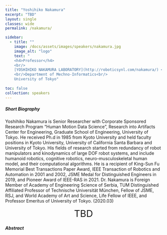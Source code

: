 ```yaml
---
title: "Yoshihiko Nakamura"
excerpt: "TBD"
layout: single 
classes: wide
permalink: /nakamura/

sidebar:
  - title: ""
    image: /docs/assets/images/speakers/nakamura.jpg 
    image_alt: "logo"
    text: "
    <h4>Professor</h4> 
    <br/>
    [YOSHIHIKO NAKAMURA LABORATORY](http://roboticsynl.com/nakamura/) <br/>
    <br/>Department of Mechno-Informatics<br/>
    University of Tokyo"
  
toc: false 
collection: speakers
---
```


##### Short Biography 

Yoshihiko Nakamura is Senior Researcher with Corporate Sponsored Research Program “Human Motion Data Science”, Research into Artifacts Center for Engineering, Graduate School of Engineering, University of Tokyo. He received Ph.d in 1985 from Kyoto University and held faculty positions in Kyoto University, University of California Santa Barbara and University of Tokyo. His fields of research started from redundancy of robot manipulators and kinodynamics of large DOF robot systems, and include humanoid robotics, cognitive robotics, neuro-musculoskeletal human model, and their computational algorithms. He is a recipient of King-Sun Fu Memorial Best Transactions Paper Award, IEEE Transaction of Robotics and Automation in 2001 and 2002, JSME Medal for Distinguished Engineers in 2019, and Pioneer Award of IEEE-RAS in 2021. Dr. Nakamura is Foreign Member of Academy of Engineering Science of Serbia, TUM Distinguished Affiliated Professor of Technische Universität München, Fellow of JSME, RSJ, and World Academy of Art and Science, Life Fellow of IEEE, and Professor Emeritus of University of Tokyo.       (2020.03)


<center style="font-size:30px">
TBD
</center>

##### Abstract





